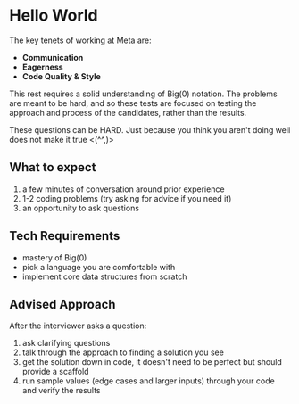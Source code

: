 # Hello World

The key tenets of working at Meta are:

- **Communication**
- **Eagerness**
- **Code Quality & Style**

This rest requires a solid understanding of Big(0) notation. The problems are meant to be hard, and so these tests are focused on testing the approach and process of the candidates, rather than the results.

These questions can be HARD. Just because you think you aren't doing well does not make it true <(^^,)>

## What to expect

1. a few minutes of conversation around prior experience
2. 1-2 coding problems (try asking for advice if you need it)
3. an opportunity to ask questions

## Tech Requirements

- mastery of Big(0)
- pick a language you are comfortable with
- implement core data structures from scratch

## Advised Approach

After the interviewer asks a question:

1. ask clarifying questions
2. talk through the approach to finding a solution you see
3. get the solution down in code, it doesn't need to be perfect but should provide a scaffold
4. run sample values (edge cases and larger inputs) through your code and verify the results